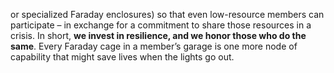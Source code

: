 or specialized Faraday enclosures) so that even low-resource members can participate – in exchange for a commitment to share those resources in a crisis. In short, **we invest in resilience, and we honor those who do the same**. Every Faraday cage in a member’s garage is one more node of capability that might save lives when the lights go out.
